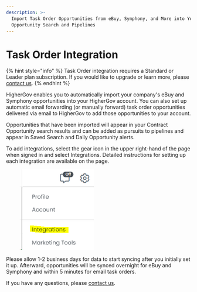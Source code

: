 ```yaml
---
description: >-
  Import Task Order Opportunities from eBuy, Symphony, and More into Your
  Opportunity Search and Pipelines
---
```


# Task Order Integration

{% hint style="info" %}
Task Order integration requires a Standard or Leader plan subscription.  If you would like to upgrade or learn more, please [contact us](mailto:contact@highergov.com).
{% endhint %}

HigherGov enables you to automatically import your company's eBuy and Symphony opportunities into your HigherGov account.  You can also set up automatic email forwarding (or manually forward) task order opportunities delivered via email to HigherGov to add those opportunities to your account. &#x20;

Opportunities that have been imported will appear in your Contract Opportunity search results and can be added as pursuits to pipelines and appear in Saved Search and Daily Opportunity alerts.   &#x20;

To add integrations, select the gear icon in the upper right-hand of the page when signed in and select Integrations.  Detailed instructions for setting up each integration are available on the page. &#x20;

<figure><img src="../.gitbook/assets/image (39).png" alt=""><figcaption></figcaption></figure>

Please allow 1-2 business days for data to start syncing after you initially set it up.  Afterward, opportunities will be synced overnight for eBuy and Symphony and within 5 minutes for email task orders. &#x20;

If you have any questions, please [contact us](mailto:contact@highergov.com).

